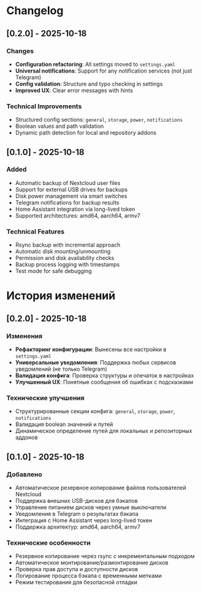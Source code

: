 # Changelog

## [0.2.0] - 2025-10-18
### Changes
- **Configuration refactoring**: All settings moved to `settings.yaml`
- **Universal notifications**: Support for any notification services (not just Telegram)
- **Config validation**: Structure and typo checking in settings
- **Improved UX**: Clear error messages with hints

### Technical Improvements
- Structured config sections: `general`, `storage`, `power`, `notifications`
- Boolean values and path validation
- Dynamic path detection for local and repository addons

## [0.1.0] - 2025-10-18
### Added
- Automatic backup of Nextcloud user files
- Support for external USB drives for backups
- Disk power management via smart switches
- Telegram notifications for backup results
- Home Assistant integration via long-lived token
- Supported architectures: amd64, aarch64, armv7

### Technical Features
- Rsync backup with incremental approach
- Automatic disk mounting/unmounting
- Permission and disk availability checks
- Backup process logging with timestamps
- Test mode for safe debugging

# История изменений

## [0.2.0] - 2025-10-18
### Изменения
- **Рефакторинг конфигурации**: Вынесены все настройки в `settings.yaml`
- **Универсальные уведомления**: Поддержка любых сервисов уведомлений (не только Telegram)
- **Валидация конфига**: Проверка структуры и опечаток в настройках
- **Улучшенный UX**: Понятные сообщения об ошибках с подсказками

### Технические улучшения
- Структурированные секции конфига: `general`, `storage`, `power`, `notifications`
- Валидация boolean значений и путей
- Динамическое определение путей для локальных и репозиторных аддонов

## [0.1.0] - 2025-10-18
### Добавлено
- Автоматическое резервное копирование файлов пользователей Nextcloud
- Поддержка внешних USB-дисков для бэкапов
- Управление питанием дисков через умные выключатели
- Уведомления в Telegram о результатах бэкапа
- Интеграция с Home Assistant через long-lived токен
- Поддержка архитектур: amd64, aarch64, armv7

### Технические особенности
- Резервное копирование через rsync с инкрементальным подходом
- Автоматическое монтирование/размонтирование дисков
- Проверка прав доступа и доступности дисков
- Логирование процесса бэкапа с временными метками
- Режим тестирования для безопасной отладки